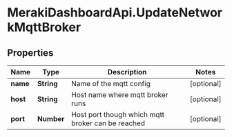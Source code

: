 # MerakiDashboardApi.UpdateNetworkMqttBroker

## Properties
Name | Type | Description | Notes
------------ | ------------- | ------------- | -------------
**name** | **String** | Name of the mqtt config | [optional] 
**host** | **String** | Host name where mqtt broker runs | [optional] 
**port** | **Number** | Host port though which mqtt broker can be reached | [optional] 


